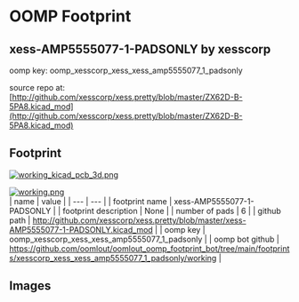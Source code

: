 # OOMP Footprint  
## xess-AMP5555077-1-PADSONLY  by xesscorp  
  
oomp key: oomp_xesscorp_xess_xess_amp5555077_1_padsonly  
  
source repo at: [http://github.com/xesscorp/xess.pretty/blob/master/ZX62D-B-5PA8.kicad_mod](http://github.com/xesscorp/xess.pretty/blob/master/ZX62D-B-5PA8.kicad_mod)  
## Footprint  
  
[![working_kicad_pcb_3d.png](working_kicad_pcb_3d_600.png)](working_kicad_pcb_3d.png)  
  
[![working.png](working_600.png)](working.png)  
| name | value | 
| --- | --- | 
| footprint name | xess-AMP5555077-1-PADSONLY | 
| footprint description | None | 
| number of pads | 6 | 
| github path | http://github.com/xesscorp/xess.pretty/blob/master/xess-AMP5555077-1-PADSONLY.kicad_mod | 
| oomp key | oomp_xesscorp_xess_xess_amp5555077_1_padsonly | 
| oomp bot github | https://github.com/oomlout/oomlout_oomp_footprint_bot/tree/main/footprints/xesscorp_xess_xess_amp5555077_1_padsonly/working | 
## Images  
